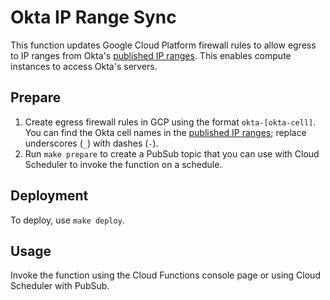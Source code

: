 # Okta IP Range Sync
This function updates Google Cloud Platform firewall rules to allow egress to IP ranges from Okta's [published IP ranges](https://s3.amazonaws.com/okta-ip-ranges/ip_ranges.json). This enables compute instances to access Okta's servers.

## Prepare
1. Create egress firewall rules in GCP using the format `okta-[okta-cell]`. You can find the Okta cell names in the [published IP ranges](https://s3.amazonaws.com/okta-ip-ranges/ip_ranges.json); replace underscores (`_`) with dashes (`-`).
2. Run `make prepare` to create a PubSub topic that you can use with Cloud Scheduler to invoke the function on a schedule.

## Deployment
To deploy, use `make deploy`.

## Usage
Invoke the function using the Cloud Functions console page or using Cloud Scheduler with PubSub.
